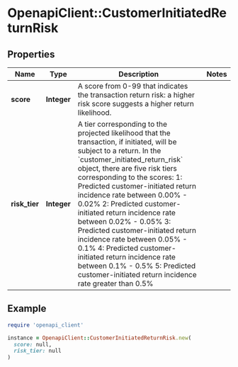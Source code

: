 # OpenapiClient::CustomerInitiatedReturnRisk

## Properties

| Name | Type | Description | Notes |
| ---- | ---- | ----------- | ----- |
| **score** | **Integer** | A score from 0-99 that indicates the transaction return risk: a higher risk score suggests a higher return likelihood. |  |
| **risk_tier** | **Integer** | A tier corresponding to the projected likelihood that the transaction, if initiated, will be subject to a return.  In the &#x60;customer_initiated_return_risk&#x60; object, there are five risk tiers corresponding to the scores:   1: Predicted customer-initiated return incidence rate between 0.00% - 0.02%   2: Predicted customer-initiated return incidence rate between 0.02% - 0.05%   3: Predicted customer-initiated return incidence rate between 0.05% - 0.1%   4: Predicted customer-initiated return incidence rate between 0.1% - 0.5%   5: Predicted customer-initiated return incidence rate greater than 0.5%  |  |

## Example

```ruby
require 'openapi_client'

instance = OpenapiClient::CustomerInitiatedReturnRisk.new(
  score: null,
  risk_tier: null
)
```

